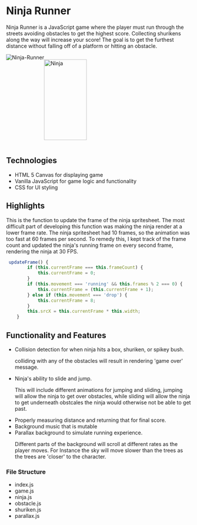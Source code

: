# Ninja Runner

   Ninja Runner is a JavaScript game where the player must run through the streets avoiding obstacles to get the highest score. Collecting shurikens along the way will increase your score! The goal is to get the furthest distance without falling off of a platform or hitting an obstacle.

<div style='display:flex;'>
  <img src="https://media.giphy.com/media/MFyyImydmpCMDcq173/giphy.gif" alt="Ninja-Runner">

  <a href='https://ppondo.github.io/Ninja-Runner/'><img style='width:116px;height:219px;' src="https://github.com/ppondo/Ninja-Runner/blob/master/assets/images/ninja-man.png" alt='Ninja'></a>
</div>

## Technologies
<ul>
    <li>HTML 5 Canvas for displaying game</li>
    <li>Vanilla JavaScript for game logic and functionality</li>
    <li>CSS for UI styling</li>
</ul>

## Highlights

This is the function to update the frame of the ninja spritesheet. The most difficult part of developing this function was making the ninja render at a lower frame rate. The ninja spritesheet had 10 frames, so the animation was too fast at 60 frames per second. To remedy this, I kept track of the frame count and updated the ninja's running frame on every second frame, rendering the ninja at 30 FPS.
```JavaScript
 updateFrame() {
        if (this.currentFrame === this.frameCount) {
            this.currentFrame = 0;
        }
        if (this.movement === 'running' && this.frames % 2 === 0) {
            this.currentFrame = (this.currentFrame + 1);
        } else if (this.movement === 'drop') {
            this.currentFrame = 8;
        }
        this.srcX = this.currentFrame * this.width;
    }
```

  
## Functionality and Features
<ul>
    <li>Collision detection for when ninja hits a box, shuriken, or spikey bush.
      <p>colliding with any of the obstacles will result in rendering 'game over' message.</p>
    </li>
    <li>Ninja's ability to slide and jump.
       <p>This will include different animations for jumping and sliding, jumping will allow the ninja to get over obstacles, while sliding will allow the ninja to get underneath obstcales the ninja would otherwise not be able to get past.</p>
    </li>
    <li>Properly measuring distance and returning that for final score.</li>
    <li>Background music that is mutable</li>
    <li>Parallax background to simulate running experience.
      <p>Different parts of the background will scroll at different rates as the player moves. For Instance the sky will move slower than the trees as the trees are 'closer' to the character.</p>
    </li>
</ul>


### File Structure
<ul>
    <li>index.js</li>
    <li>game.js</li>
    <li>ninja.js</li>
    <li>obstacle.js</li>
    <li>shuriken.js</li>
    <li>parallax.js</li>
</ul>





